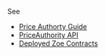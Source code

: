 See

- [Price Authorty Guide](./zoe/price-authority)
- [PriceAuthority API](../reference/zoe-api/price-authority)
- [Deployed Zoe Contracts](./zoe/actual-contracts/)
